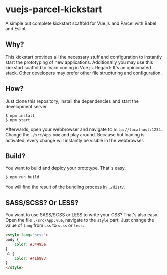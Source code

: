# vuejs-parcel-kickstart

A simple but complete kickstart scaffold for Vue.js and Parcel with Babel and Eslint.

## Why?

This kickstart provides all the necessary stuff and configuration to instantly start the prototyping of new applications. Additionally you may use this kickstart scaffold to learn coding in Vue.js. Regard: It's an opinionated stack. Other developers may prefer other file structuring and configuration.

## How?

Just clone this repository, install the dependencies and start the development server.

```
$ npm install
$ npm start
```

Afterwards, open your webbrowser and navigate to `http://localhost:1234`. Change the `./src/App.vue` and play around. Because hot loading is activated, every change will instantly be visible in the webbrowser.

## Build?

You want to build and deploy your prototype. That's easy.

```
$ npm run build
```

You will find the result of the bundling process in `./dist/`.

## SASS/SCSS? Or LESS?

You want to use SASS/SCSS or LESS to write your CSS? That's also easy. Open the file `./src/App.vue`, navigate to the `style` part. Just change the value of `lang` from `css` to `scss` or `less`.

```html
<style lang="scss">
body {
    color: #34495e;
}
h1 {
    color: #41b883;
}
</style>
```